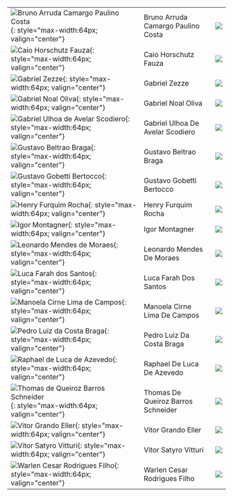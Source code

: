 |                                                                                                                                       |                                    |                                                           |
|:--------------------------------------------------------------------------------------------------------------------------------------|:-----------------------------------|:----------------------------------------------------------|
| ![Bruno Arruda Camargo Paulino Costa](https://avatars.githubusercontent.com/u/16999261?v=4){: style="max-width:64px; valign="center"} | Bruno Arruda Camargo Paulino Costa | [![](css/github.png)](http://github.com/brunoacpcosta)    |
| ![Caio Horschutz Fauza](https://avatars.githubusercontent.com/u/38479437?v=4){: style="max-width:64px; valign="center"}               | Caio Horschutz Fauza               | [![](css/github.png)](http://github.com/CaioFauza)        |
| ![Gabriel Zezze](https://avatars.githubusercontent.com/u/38350130?v=4){: style="max-width:64px; valign="center"}                      | Gabriel Zezze                      | [![](css/github.png)](http://github.com/gabrielzezze)     |
| ![Gabriel Noal Oliva](https://avatars.githubusercontent.com/u/18487803?v=4){: style="max-width:64px; valign="center"}                 | Gabriel Noal Oliva                 | [![](css/github.png)](http://github.com/gabrielnoal)      |
| ![Gabriel Ulhoa de Avelar Scodiero](https://avatars.githubusercontent.com/u/88054226?v=4){: style="max-width:64px; valign="center"}   | Gabriel Ulhoa De Avelar Scodiero   | [![](css/github.png)](http://github.com/Gabriel-scodiero) |
| ![Gustavo Beltrao Braga](https://avatars.githubusercontent.com/u/38335492?v=4){: style="max-width:64px; valign="center"}              | Gustavo Beltrao Braga              | [![](css/github.png)](http://github.com/gustavobb)        |
| ![Gustavo Gobetti Bertocco](https://avatars.githubusercontent.com/u/21129628?v=4){: style="max-width:64px; valign="center"}           | Gustavo Gobetti Bertocco           | [![](css/github.png)](http://github.com/GustavoGB)        |
| ![Henry Furquim Rocha](https://avatars.githubusercontent.com/u/21242383?v=4){: style="max-width:64px; valign="center"}                | Henry Furquim Rocha                | [![](css/github.png)](http://github.com/henryrocha)       |
| ![Igor Montagner](https://avatars.githubusercontent.com/u/221446?v=4){: style="max-width:64px; valign="center"}                       | Igor Montagner                     | [![](css/github.png)](http://github.com/igordsm)          |
| ![Leonardo Mendes de Moraes](https://avatars.githubusercontent.com/u/38051204?v=4){: style="max-width:64px; valign="center"}          | Leonardo Mendes De Moraes          | [![](css/github.png)](http://github.com/zMendes)          |
| ![Luca Farah dos Santos](https://avatars.githubusercontent.com/u/26484691?v=4){: style="max-width:64px; valign="center"}              | Luca Farah Dos Santos              | [![](css/github.png)](http://github.com/lucafs)           |
| ![Manoela Cirne Lima de Campos](https://avatars.githubusercontent.com/u/26447582?v=4){: style="max-width:64px; valign="center"}       | Manoela Cirne Lima De Campos       | [![](css/github.png)](http://github.com/manucirne)        |
| ![Pedro Luiz da Costa Braga](https://avatars.githubusercontent.com/u/38326603?v=4){: style="max-width:64px; valign="center"}          | Pedro Luiz Da Costa Braga          | [![](css/github.png)](http://github.com/pedr0luiz)        |
| ![Raphael de Luca de Azevedo](https://avatars.githubusercontent.com/u/26484801?v=4){: style="max-width:64px; valign="center"}         | Raphael De Luca De Azevedo         | [![](css/github.png)](http://github.com/RaphaelAzev)      |
| ![Thomas de Queiroz Barros Schneider](https://avatars.githubusercontent.com/u/38295417?v=4){: style="max-width:64px; valign="center"} | Thomas De Queiroz Barros Schneider | [![](css/github.png)](http://github.com/thomasqueirozb)   |
| ![Vitor Grando Eller](https://avatars.githubusercontent.com/u/38051704?v=4){: style="max-width:64px; valign="center"}                 | Vitor Grando Eller                 | [![](css/github.png)](http://github.com/VFermat)          |
| ![Vitor Satyro Vitturi](https://avatars.githubusercontent.com/u/26446793?v=4){: style="max-width:64px; valign="center"}               | Vitor Satyro Vitturi               | [![](css/github.png)](http://github.com/vitorsv1)         |
| ![Warlen Cesar Rodrigues Filho](https://avatars.githubusercontent.com/u/18488176?v=4){: style="max-width:64px; valign="center"}       | Warlen Cesar Rodrigues Filho       | [![](css/github.png)](http://github.com/WarlenRodrigues)  |